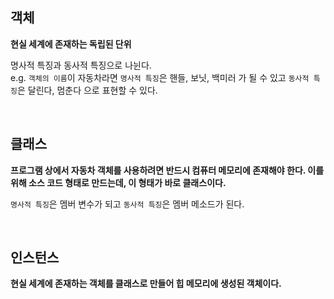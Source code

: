 ## 객체

**현실 세계에 존재하는 독립된 단위** <br>

명사적 특징과 동사적 특징으로 나뉜다. <br>
e.g. `객체의 이름`이 자동차라면 `명사적 특징`은 핸들, 보닛, 백미러 가 될 수 있고 `동사적 특징`은 달린다, 멈춘다 으로 표현할 수 있다.


<br>

## 클래스

**프로그램 상에서 자동차 객체를 사용하려면 반드시 컴퓨터 메모리에 존재해야 한다. 이를 위해 소스 코드 형태로 만드는데, 이 형태가 바로 클래스이다.** <br>

`명사적 특징`은 멤버 변수가 되고 `동사적 특징`은 멤버 메소드가 된다.

<br>

## 인스턴스

**현실 세계에 존재하는 객체를 클래스로 만들어 힙 메모리에 생성된 객체이다.** <br>




